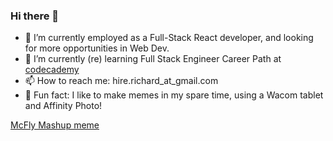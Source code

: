 ### Hi there 👋
- 🔭 I’m currently employed as a Full-Stack React developer, and looking for more opportunities in Web Dev.
- 🌱 I’m currently (re) learning Full Stack Engineer Career Path at [codecademy](codecademy.com/learn)
- 📫 How to reach me: hire.richard_at_gmail.com
- :frog: Fun fact: I like to make memes in my spare time, using a Wacom tablet and Affinity Photo!

[McFly Mashup meme](mcFly.jpg)

